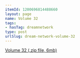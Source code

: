 ```yaml
---
itemId: 1200696814488660
layout: page
name: Volume 32
tags:
- hasTag: dreamnetwork
type: post
urlSlug: dream-network-volume-32
---
```

<a href="files/Volume_32.zip" download>Volume 32 (.zip file, 6mb)</a>